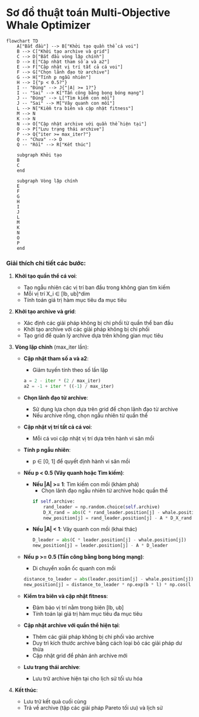 # Sơ đồ thuật toán Multi-Objective Whale Optimizer

```mermaid
flowchart TD
    A["Bắt đầu"] --> B["Khởi tạo quần thể cá voi"]
    B --> C["Khởi tạo archive và grid"]
    C --> D["Bắt đầu vòng lặp chính"]
    D --> E["Cập nhật tham số a và a2"]
    E --> F["Cập nhật vị trí tất cả cá voi"]
    F --> G["Chọn lãnh đạo từ archive"]
    G --> H["Tính p ngẫu nhiên"]
    H --> I{"p < 0.5?"}
    I -- "Đúng" --> J{"|A| >= 1?"}
    I -- "Sai" --> K["Tấn công bằng bong bóng mạng"]
    J -- "Đúng" --> L["Tìm kiếm con mồi"]
    J -- "Sai" --> M["Vây quanh con mồi"]
    L --> N["Kiểm tra biên và cập nhật fitness"]
    M --> N
    K --> N
    N --> O["Cập nhật archive với quần thể hiện tại"]
    O --> P["Lưu trạng thái archive"]
    P --> Q{"iter >= max_iter?"}
    Q -- "Chưa" --> D
    Q -- "Rồi" --> R["Kết thúc"]
    
    subgraph Khởi tạo
    B
    C
    end
    
    subgraph Vòng lặp chính
    E
    F
    G
    H
    I
    J
    L
    M
    K
    N
    O
    P
    end
```

### Giải thích chi tiết các bước:

1. **Khởi tạo quần thể cá voi**: 
   - Tạo ngẫu nhiên các vị trí ban đầu trong không gian tìm kiếm
   - Mỗi vị trí X_i ∈ [lb, ub]^dim
   - Tính toán giá trị hàm mục tiêu đa mục tiêu

2. **Khởi tạo archive và grid**:
   - Xác định các giải pháp không bị chi phối từ quần thể ban đầu
   - Khởi tạo archive với các giải pháp không bị chi phối
   - Tạo grid để quản lý archive dựa trên không gian mục tiêu

3. **Vòng lặp chính** (max_iter lần):
   - **Cập nhật tham số a và a2**: 
     * Giảm tuyến tính theo số lần lặp
     ```python
     a = 2 - iter * (2 / max_iter)
     a2 = -1 + iter * ((-1) / max_iter)
     ```

   - **Chọn lãnh đạo từ archive**:
     * Sử dụng lựa chọn dựa trên grid để chọn lãnh đạo từ archive
     * Nếu archive rỗng, chọn ngẫu nhiên từ quần thể

   - **Cập nhật vị trí tất cả cá voi**:
     * Mỗi cá voi cập nhật vị trí dựa trên hành vi săn mồi

   - **Tính p ngẫu nhiên**: 
     * p ∈ [0, 1] để quyết định hành vi săn mồi

   - **Nếu p < 0.5 (Vây quanh hoặc Tìm kiếm)**:
     * **Nếu |A| >= 1**: Tìm kiếm con mồi (khám phá)
       * Chọn lãnh đạo ngẫu nhiên từ archive hoặc quần thể
       ```python
       if self.archive:
           rand_leader = np.random.choice(self.archive)
           D_X_rand = abs(C * rand_leader.position[j] - whale.position[j])
           new_position[j] = rand_leader.position[j] - A * D_X_rand
       ```
     * **Nếu |A| < 1**: Vây quanh con mồi (khai thác)
       ```python
       D_leader = abs(C * leader.position[j] - whale.position[j])
       new_position[j] = leader.position[j] - A * D_leader
       ```

   - **Nếu p >= 0.5 (Tấn công bằng bong bóng mạng)**:
     * Di chuyển xoắn ốc quanh con mồi
     ```python
     distance_to_leader = abs(leader.position[j] - whale.position[j])
     new_position[j] = distance_to_leader * np.exp(b * l) * np.cos(l * 2 * np.pi) + leader.position[j]
     ```

   - **Kiểm tra biên và cập nhật fitness**:
     * Đảm bảo vị trí nằm trong biên [lb, ub]
     * Tính toán lại giá trị hàm mục tiêu đa mục tiêu

   - **Cập nhật archive với quần thể hiện tại**:
     * Thêm các giải pháp không bị chi phối vào archive
     * Duy trì kích thước archive bằng cách loại bỏ các giải pháp dư thừa
     * Cập nhật grid để phản ánh archive mới

   - **Lưu trạng thái archive**:
     * Lưu trữ archive hiện tại cho lịch sử tối ưu hóa

4. **Kết thúc**:
   - Lưu trữ kết quả cuối cùng
   - Trả về archive (tập các giải pháp Pareto tối ưu) và lịch sử
